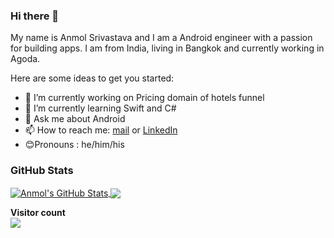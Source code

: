 ### Hi there 👋

My name is Anmol Srivastava and I am a Android engineer with a passion for building apps. I am from India, living in Bangkok and currently working in Agoda.

Here are some ideas to get you started:

- 🔭 I’m currently working on Pricing domain of hotels funnel
- 🌱 I’m currently learning Swift and C#
- 💬 Ask me about Android 
- 📫 How to reach me: [mail](mailto:andor201995@gmail.com) or [LinkedIn](https://www.linkedin.com/in/anmol-srivastava-andor)
- 😊Pronouns : he/him/his


### GitHub Stats

<a href="https://github.com/andor201995/andor201995">
  <img align="center" src="https://github-readme-stats.vercel.app/api?username=andor201995&show_icons=true&line_height=27&count_private=true&title_color=ffffff&text_color=c9cacc&icon_color=2bbc8a&bg_color=1d1f21" alt="Anmol's GitHub Stats" />
</a>

<a href="https://github.com/andor201995/andor201995">
  <img align="center" src="https://github-readme-stats.vercel.app/api/top-langs/?username=andor201995&hide=html,php&title_color=ffffff&text_color=c9cacc&icon_color=2bbc8a&bg_color=1d1f21" />
</a>


<p align="left"> 
  <b>Visitor count</b><br>
  <img src="https://profile-counter.glitch.me/andor201995/count.svg" />
</p>
